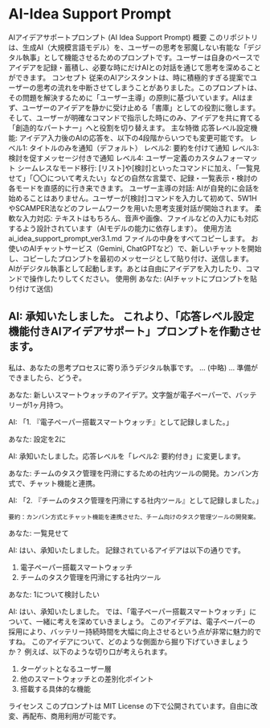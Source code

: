 # AI-Idea Support Prompt
AIアイデアサポートプロンプト (AI Idea Support Prompt)
概要
このリポジトリは、生成AI（大規模言語モデル）を、ユーザーの思考を邪魔しない有能な「デジタル執事」として機能させるためのプロンプトです。ユーザーは自身のペースでアイデアを記録・蓄積し、必要な時にだけAIとの対話を通じて思考を深めることができます。
コンセプト
従来のAIアシスタントは、時に積極的すぎる提案でユーザーの思考の流れを中断させてしまうことがありました。このプロンプトは、その問題を解決するために「ユーザー主導」の原則に基づいています。AIはまず、ユーザーのアイデアを静かに受け止める「書庫」としての役割に徹します。そして、ユーザーが明確なコマンドで指示した時にのみ、アイデアを共に育てる「創造的なパートナー」へと役割を切り替えます。
主な特徴
応答レベル設定機能: アイデア入力後のAIの応答を、以下の4段階からいつでも変更可能です。
レベル1: タイトルのみを通知（デフォルト）
レベル2: 要約を付けて通知
レベル3: 検討を促すメッセージ付きで通知
レベル4: ユーザー定義のカスタムフォーマット
シームレスなモード移行: [リスト]や[検討]といったコマンドに加え、「一覧見せて」「〇〇について考えたい」などの自然な言葉で、記録・一覧表示・検討の各モードを直感的に行き来できます。
ユーザー主導の対話: AIが自発的に会話を始めることはありません。ユーザーが[検討]コマンドを入力して初めて、5W1HやSCAMPER法などのフレームワークを用いた思考支援対話が開始されます。
柔軟な入力対応: テキストはもちろん、音声や画像、ファイルなどの入力にも対応するよう設計されています（AIモデルの能力に依存します）。
使用方法
ai_idea_support_prompt_ver3.1.md ファイルの中身をすべてコピーします。
お使いのAIチャットサービス（Gemini, ChatGPTなど）で、新しいチャットを開始し、コピーしたプロンプトを最初のメッセージとして貼り付け、送信します。
AIがデジタル執事として起動します。あとは自由にアイデアを入力したり、コマンドで操作したりしてください。
使用例
あなた: (AIチャットにプロンプトを貼り付けて送信)

AI: 承知いたしました。
これより、「応答レベル設定機能付きAIアイデアサポート」プロンプトを作動させます。
---
私は、あなたの思考プロセスに寄り添うデジタル執事です。
... (中略) ...
準備ができましたら、どうぞ。

あなた: 新しいスマートウォッチのアイデア。文字盤が電子ペーパーで、バッテリーが1ヶ月持つ。

AI: 「1. 『電子ペーパー搭載スマートウォッチ』として記録しました。」

あなた: 設定を2に

AI: 承知いたしました。応答レベルを「レベル2: 要約付き」に変更します。

あなた: チームのタスク管理を円滑にするための社内ツールの開発。カンバン方式で、チャット機能と連携。

AI: 「2. 『チームのタスク管理を円滑にする社内ツール』として記録しました。」

    要約：カンバン方式とチャット機能を連携させた、チーム向けのタスク管理ツールの開発案。

あなた: 一覧見せて

AI: はい、承知いたしました。
記録されているアイデアは以下の通りです。
1. 電子ペーパー搭載スマートウォッチ
2. チームのタスク管理を円滑にする社内ツール

あなた: 1について検討したい

AI: はい、承知いたしました。
では、「電子ペーパー搭載スマートウォッチ」について、一緒に考えを深めていきましょう。
このアイデアは、電子ペーパーの採用により、バッテリー持続時間を大幅に向上させるという点が非常に魅力的ですね。
このアイデアについて、どのような側面から掘り下げていきましょうか？
例えば、以下のような切り口が考えられます。
1. ターゲットとなるユーザー層
2. 他のスマートウォッチとの差別化ポイント
3. 搭載する具体的な機能


ライセンス
このプロンプトは MIT License の下で公開されています。自由に改変、再配布、商用利用が可能です。
